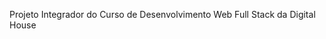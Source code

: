  Projeto Integrador do Curso de Desenvolvimento Web Full Stack da Digital House

<img src="./Public/views/homepage.png" alt="">
